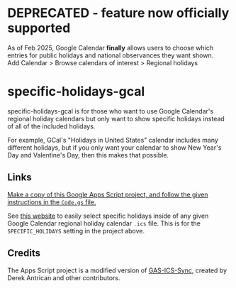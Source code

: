 # DEPRECATED - feature now officially supported
As of Feb 2025, Google Calendar **finally** allows users to choose which entries for public holidays and national observances they want shown.  
Add Calendar > Browse calendars of interest > Regional holidays

# specific-holidays-gcal
specific-holidays-gcal is for those who want to use Google Calendar's regional holiday calendars but only want to show specific holidays instead of all of the included holidays.

For example, GCal's "Holidays in United States" calendar includes many different holidays, but if you only want your calendar to show New Year's Day and Valentine's Day, then this makes that possible.

## Links
[Make a copy of this Google Apps Script project, and follow the given instructions in the `Code.gs` file.](https://script.google.com/home/projects/1szEbLa_uDHXaJ_1DT3VGWrs6SdG4SKIm5IBOD01dirIjdTM6eop1AI2n/edit)

See [this website](https://projects.char.kim/specific-holidays-gcal) to easily select specific holidays inside of any given Google Calendar regional holiday calendar `.ics` file. This is for the `SPECIFIC_HOLIDAYS` setting in the project above.  

## Credits
The Apps Script project is a modified version of [GAS-ICS-Sync](https://github.com/derekantrican/GAS-ICS-Sync), created by Derek Antrican and other contributors.
